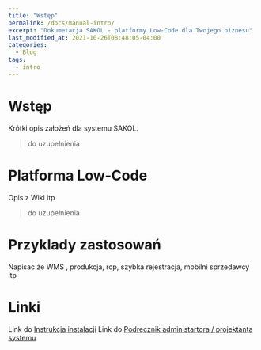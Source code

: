 ```yaml
---
title: "Wstęp"
permalink: /docs/manual-intro/
excerpt: "Dokumetacja SAKOL - platformy Low-Code dla Twojego biznesu"
last_modified_at: 2021-10-26T08:48:05-04:00
categories:
  - Blog
tags:
  - intro
---
```


# Wstęp
Krótki opis założeń dla systemu SAKOL. 
> do uzupełnienia

# Platforma Low-Code
Opis z Wiki itp
> do uzupełnienia

# Przyklady zastosowań
Napisac że WMS , produkcja, rcp, szybka rejestracja, mobilni sprzedawcy itp

# Linki
Link do [Instrukcja instalacji](docs/manual-install/)
Link do [Podręcznik administartora / projektanta systemu](docs/manual-intro/)
